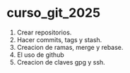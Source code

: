 # curso_git_2025

1. Crear repositorios.
2. Hacer commits, tags y stash.
3. Creacion de ramas, merge y rebase.
4. El uso de github
5. Creacion de claves gpg y ssh.
